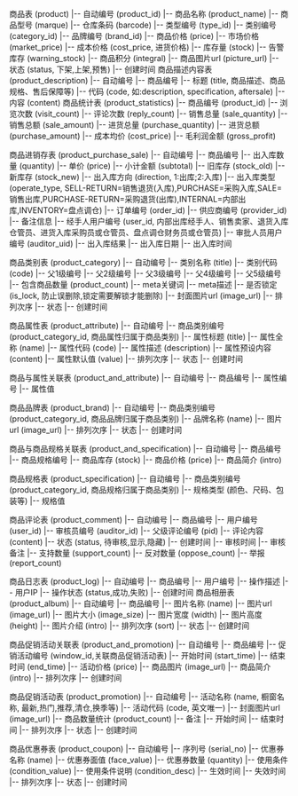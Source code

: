 商品表 (product)
|-- 自动编号 (product_id)
|-- 商品名称 (product_name)
|-- 商品型号 (marque)
|-- 仓库条码 (barcode)
|-- 类型编号 (type_id)
|-- 类别编号 (category_id)
|-- 品牌编号 (brand_id)
|-- 商品价格 (price)
|-- 市场价格 (market_price)
|-- 成本价格 (cost_price, 进货价格)
|-- 库存量 (stock)
|-- 告警库存 (warning_stock)
|-- 商品积分 (integral)
|-- 商品图片url (picture_url)
|-- 状态 (status, 下架,上架,预售)
|-- 创建时间
商品描述内容表 (product_description)
|-- 自动编号
|-- 商品编号
|-- 标题 (title, 商品描述、商品规格、售后保障等)
|-- 代码 (code, 如:description, specification, aftersale)
|-- 内容 (content)
商品统计表 (product_statistics)
|-- 商品编号 (product_id)
|-- 浏览次数 (visit_count)
|-- 评论次数 (reply_count)
|-- 销售总量 (sale_quantity)
|-- 销售总额 (sale_amount)
|-- 进货总量 (purchase_quantity)
|-- 进货总额 (purchase_amount)
|-- 成本均价 (cost_price)
|-- 毛利润金额 (gross_profit)

商品进销存表 (product_purchase_sale)
|-- 自动编号
|-- 商品编号
|-- 出入库数量 (quantity)
|-- 单价 (price)
|-- 小计金额 (subtotal)
|-- 旧库存 (stock_old)
|-- 新库存 (stock_new)
|-- 出入库方向 (direction, 1:出库;2:入库)
|-- 出入库类型 (operate_type, SELL-RETURN=销售退货(入库),PURCHASE=采购入库,SALE=销售出库,PURCHASE-RETURN=采购退货(出库),INTERNAL=内部出库,INVENTORY=盘点调仓)
|-- 订单编号 (order_id)
|-- 供应商编号 (provider_id)
|-- 备注信息
|-- 经手人用户编号 (user_id, 内部出库经手人、销售卖家、退货入库仓管员、进货入库采购员或仓管员、盘点调仓财务员或仓管员)
|-- 审批人员用户编号 (auditor_uid)
|-- 出入库结果
|-- 出入库日期
|-- 出入库时间


商品类别表 (product_category)
|-- 自动编号
|-- 类别名称 (title)
|-- 类别代码 (code)
|-- 父1级编号
|-- 父2级编号
|-- 父3级编号
|-- 父4级编号
|-- 父5级编号
|-- 包含商品数量 (product_count)
|-- meta关键词
|-- meta描述
|-- 是否锁定 (is_lock, 防止误删除,锁定需要解锁才能删除)
|-- 封面图片url (image_url)
|-- 排列次序
|-- 状态
|-- 创建时间


商品属性表 (product_attribute)
|-- 自动编号
|-- 商品类别编号 (product_category_id, 商品属性归属于商品类别)
|-- 属性标题 (title)
|-- 属性全称 (name)
|-- 属性代码 (code)
|-- 属性描述 (description)
|-- 属性预设内容 (content)
|-- 属性默认值 (value)
|-- 排列次序
|-- 状态
|-- 创建时间


商品与属性关联表 (product_and_attribute)
|-- 自动编号
|-- 商品编号
|-- 属性编号
|-- 属性值


商品品牌表 (product_brand)
|-- 自动编号
|-- 商品类别编号 (product_category_id, 商品品牌归属于商品类别)
|-- 品牌名称 (name)
|-- 图片url (image_url)
|-- 排列次序
|-- 状态
|-- 创建时间


商品与商品规格关联表 (product_and_specification)
|-- 自动编号
|-- 商品编号
|-- 商品规格编号
|-- 商品库存 (stock)
|-- 商品价格 (price)
|-- 商品简介 (intro)


商品规格表 (product_specification)
|-- 自动编号
|-- 商品类别编号 (product_category_id, 商品规格归属于商品类别)
|-- 规格类型 (颜色、尺码、包装等)
|-- 规格值


商品评论表 (product_comment)
|-- 自动编号
|-- 商品编号
|-- 用户编号 (user_id)
|-- 审核员编号 (auditor_id)
|-- 父级评论编号 (pid)
|-- 评论内容 (content)
|-- 状态 (status, 待审核,显示,隐藏)
|-- 创建时间
|-- 审核时间
|-- 审核备注
|-- 支持数量 (support_count)
|-- 反对数量 (oppose_count)
|-- 举报 (report_count)


商品日志表 (product_log)
|-- 自动编号
|-- 商品编号
|-- 用户编号
|-- 操作描述
|-- 用户IP
|-- 操作状态 (status,成功,失败)
|-- 创建时间
商品相册表 (product_album)
|-- 自动编号
|-- 商品编号
|-- 图片名称 (name)
|-- 图片url (image_url)
|-- 图片大小 (image_size)
|-- 图片宽度 (width)
|-- 图片高度 (height)
|-- 图片介绍 (intro)
|-- 排列次序 (sort)
|-- 状态
|-- 创建时间


商品促销活动关联表 (product_and_promotion)
|-- 自动编号
|-- 商品编号
|-- 促销活动编号 (window_id,关联商品促销活动表)
|-- 开始时间 (start_time)
|-- 结束时间 (end_time)
|-- 活动价格 (price)
|-- 商品图片 (image_url)
|-- 商品简介 (intro)
|-- 排列次序
|-- 创建时间


商品促销活动表 (product_promotion)
|-- 自动编号
|-- 活动名称 (name, 橱窗名称, 最新,热门,推荐,清仓,换季等)
|-- 活动代码 (code, 英文唯一)
|-- 封面图片url (image_url)
|-- 商品数量统计 (product_count)
|-- 备注
|-- 开始时间
|-- 结束时间
|-- 排列次序
|-- 状态
|-- 创建时间


商品优惠券表 (product_coupon)
|-- 自动编号
|-- 序列号 (serial_no)
|-- 优惠券名称 (name)
|-- 优惠券面值 (face_value)
|-- 优惠券数量 (quantity)
|-- 使用条件 (condition_value)
|-- 使用条件说明 (condition_desc)
|-- 生效时间
|-- 失效时间
|-- 排列次序
|-- 状态
|-- 创建时间
